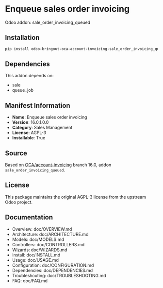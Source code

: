 # Enqueue sales order invoicing

Odoo addon: sale_order_invoicing_queued

## Installation

```bash
pip install odoo-bringout-oca-account-invoicing-sale_order_invoicing_queued
```

## Dependencies

This addon depends on:
- sale
- queue_job

## Manifest Information

- **Name**: Enqueue sales order invoicing
- **Version**: 16.0.1.0.0
- **Category**: Sales Management
- **License**: AGPL-3
- **Installable**: True

## Source

Based on [OCA/account-invoicing](https://github.com/OCA/account-invoicing) branch 16.0, addon `sale_order_invoicing_queued`.

## License

This package maintains the original AGPL-3 license from the upstream Odoo project.

## Documentation

- Overview: doc/OVERVIEW.md
- Architecture: doc/ARCHITECTURE.md
- Models: doc/MODELS.md
- Controllers: doc/CONTROLLERS.md
- Wizards: doc/WIZARDS.md
- Install: doc/INSTALL.md
- Usage: doc/USAGE.md
- Configuration: doc/CONFIGURATION.md
- Dependencies: doc/DEPENDENCIES.md
- Troubleshooting: doc/TROUBLESHOOTING.md
- FAQ: doc/FAQ.md
